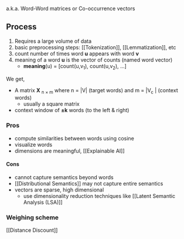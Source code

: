 a.k.a. Word-Word matrices or Co-occurrence vectors
## Process
1. Requires a large volume of data
2. basic preprocessing steps: [[Tokenization]], [[Lemmatization]], etc
3. count number of times word **u** appears with word **v**
4. meaning of a word **u** is the vector of counts (named word vector)
	- **meaning**(u) = [count(u,v<sub>1</sub>),  count(u,v<sub>2</sub>), …]

We get,
- A matrix **X** <sub>n × m</sub> where n = |V| (target words) and m = |V<sub>c</sub> | (context words)
	- usually a square matrix
- context window of **±k** words (to the left & right)
### Pros
- compute similarities between words using cosine
- visualize words
- dimensions are meaningful, [[Explainable AI]]
#### Cons
- cannot capture semantics beyond words
- [[Distributional Semantics]] may not capture entire semantics
- vectors are sparse, high dimensional
	- use dimensionality reduction techniques  like [[Latent Semantic Analysis (LSA)]]

### Weighing scheme
[[Distance Discount]]